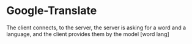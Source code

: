 # Google-Translate
The client connects, to the server, the server is asking for a word and a language, and the client provides them by the model [word lang] 
